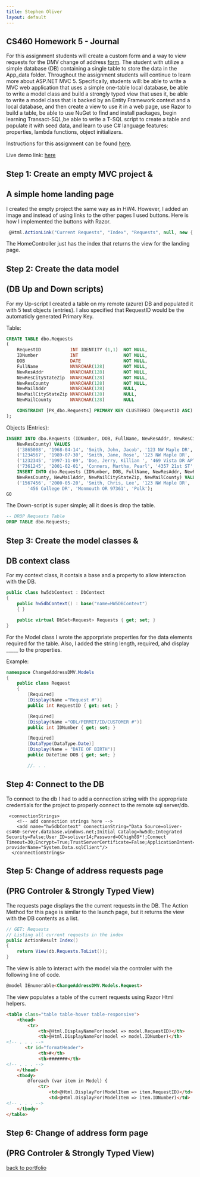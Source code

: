 ```yaml
---
title: Stephen Oliver
layout: default
---
```

## CS460 Homework 5 - Journal

For this assignment students will create a custom form and a way to view requests for the DMV change of address [form](http://www.oregon.gov/ODOT/Forms/DMV/6438fill.pdf). The student with utilize a simple database (DB) containing a single table to store the data in the App_data folder. Throughout the assignment students will continue to learn more about ASP.NET MVC 5.
Specifically, students will: be able to write a MVC web application that uses a simple one-table local database, be able to write a model class and build a strongly typed view that uses it, be able to write a model class that is backed by an Entity Framework context and a local database, and then create a view to use it in a web page, use Razor to build a table, be able to use NuGet to find and install packages, begin learning Transact-SQL,be able to write a T-SQL script to create a table and populate it with seed data, and learn to use C# language features: properties, lambda functions, object initializers.

Instructions for this assignment can be found [here](http://www.wou.edu/~morses/classes/cs46x/assignments/HW5.html).

Live demo link: [here](http://stephenoliverhw5.azurewebsites.net/)

## Step 1: Create an empty MVC project &
## A simple home landing page

I created the empty project the same way as in HW4.
However, I added an image and instead of using links to the other pages I used buttons.
Here is how I implemented the buttons with Razor.
```csharp
 @Html.ActionLink("Current Requests", "Index", "Requests", null, new { @class = "btn btn-default" })
```
The HomeController just has the index that returns the view for the landing page.

## Step 2: Create the data model
## (DB Up and Down scripts) 

For my Up-script I created a table on my remote (azure) DB and populated it with 5 test objects (entries). I also specified that RequestID would be the automaticly generated Primary Key.

Table:
```sql
CREATE TABLE dbo.Requests
(
	RequestID			INT IDENTITY (1,1)	NOT NULL,
	IDNumber			INT					NOT NULL,
	DOB					DATE				NOT NULL,
	FullName			NVARCHAR(128)		NOT NULL,
	NewResAddr			NVARCHAR(128)		NOT NULL,
	NewResCityStateZip	NVARCHAR(128)		NOT NULL,
	NewResCounty		NVARCHAR(128)		NOT NULL,
	NewMailAddr			NVARCHAR(128)		NULL,
	NewMailCityStateZip	NVARCHAR(128)		NULL,
	NewMailCounty		NVARCHAR(128)		NULL

	CONSTRAINT [PK_dbo.Requests] PRIMARY KEY CLUSTERED (RequestID ASC)
);
``` 

Objects (Entries):
```sql
INSERT INTO dbo.Requests (IDNumber, DOB, FullName, NewResAddr, NewResCityStateZip, 
	NewResCounty) VALUES
	('3865008', '1968-04-14', 'Smith, John, Jacob', '123 NW Maple DR', 'Oregon City OR 97045', 'Clackamas'),
	('1234567', '1989-07-30', 'Smith, Jane, Rose', '123 NW Maple DR', 'Oregon City OR 97045', 'Clackamas'),
	('1232345', '1997-11-09', 'Doe, Jerry, Killian ', '469 Vista DR APT 101', 'Fantasy Town WA 98001', 'King'),
	('7361245', '2001-02-01', 'Conners, Martha, Pearl', '4357 21st ST', 'Dream City OR 97001', 'Wasco');
	INSERT INTO dbo.Requests (IDNumber, DOB, FullName, NewResAddr, NewResCityStateZip,
	NewResCounty, NewMailAddr, NewMailCityStateZip, NewMailCounty) VALUES
	('1567456', '2000-05-20', 'Smith, Chris, Lee', '123 NW Maple DR', 'Oregon City OR 97045', 'Clackamas',
		'456 College DR', 'Monmouth OR 97361', 'Polk');
GO
```

The Down-script is super simple; all it does is drop the table.
```sql
-- DROP Requests Table
DROP TABLE dbo.Requests;
```

## Step 3: Create the model classes &
## DB context class

For my context class, it contais a base and a property to allow interaction with the DB.
```csharp
public class hw5dbContext : DbContext
{
    public hw5dbContext() : base("name=HW5DBContext")
    { }

    public virtual DbSet<Request> Requests { get; set; }
}
```

For the Model class I wrote the apporpriate properties for the data elements required for the table. Also, I added the string length, required, ahd display _____ to the properties.

Example:
```csharp
namespace ChangeAddressDMV.Models
{
    public class Request
    {
        [Required]
        [Display(Name ="Request #")]
        public int RequestID { get; set; }

        [Required]
        [Display(Name ="ODL/PERMIT/ID/CUSTOMER #")]
        public int IDNumber { get; set; }

        [Required]
        [DataType(DataType.Date)]
        [Display(Name = "DATE OF BIRTH")]
        public DateTime DOB { get; set; }

        //. . .
```

## Step 4: Connect to the DB

To connect to the db I had to add a connection string with the appropriate credentials for the project to properly connect to the remote sql server/db.
```Web.config
 <connectionStrings>
    <!-- add connection strings here -->
    <add name="hw5dbContext" connectionString="Data Source=oliver-cs460-server.database.windows.net;Initial Catalog=hw5db;Integrated Security=False;User ID=soliver14;Password=OChigh89*!;Connect Timeout=30;Encrypt=True;TrustServerCertificate=False;ApplicationIntent=ReadWrite;MultiSubnetFailover=False" providerName="System.Data.sqlClient"/>
  </connectionStrings>
```

## Step 5: Change of address requests page
## (PRG Controler & Strongly Typed View)

The requests page displays the the current requests in the DB. The Action Method for this page is similar to the launch page, but it returns the view with the DB contents as a list.
```cs
// GET: Requests
// Listing all current requests in the index
public ActionResult Index()
{
    return View(db.Requests.ToList());
}
```
The view is able to interact with the model via the controler with the following line of code.
```html
@model IEnumerable<ChangeAddressDMV.Models.Request>
``` 

The view populates a table of the current requests using Razor Html helpers.
```html
<table class="table table-hover table-responsive">
    <thead>
        <tr>
            <th>@Html.DisplayNameFor(model => model.RequestID)</th>
            <th>@Html.DisplayNameFor(model => model.IDNumber)</th>
<!-- . . . -->
       <tr id="formatHeader">
            <th>#</th>
            <th>#######</th>
<!-- . . . -->
    </thead>
    <tbody>
        @foreach (var item in Model) {
            <tr>
                <td>@Html.DisplayFor(ModelItem => item.RequestID)</td>
                <td>@Html.DisplayFor(ModelItem => item.IDNumber)</td>
<!-- . . . -->
    </tbody>
</table>
```

## Step 6: Change of address form page
## (PRG Controler & Strongly Typed View)



[back to portfolio](https://skoliver89.github.io)